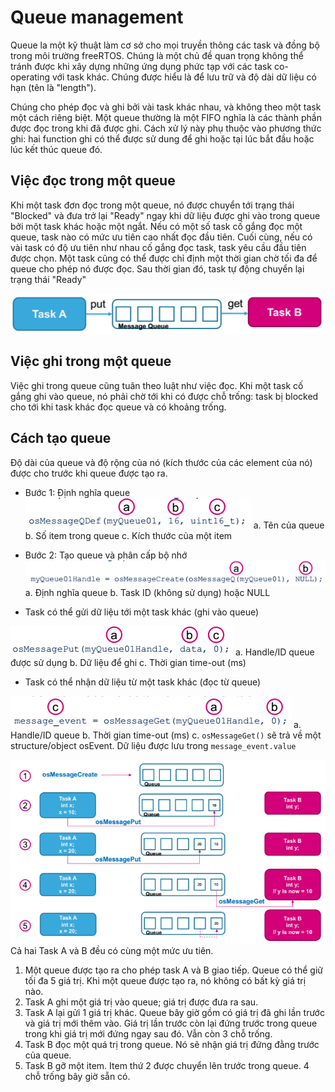 # Queue management
Queue la một kỹ thuật làm cơ sở cho mọi truyền thông các task và đồng bộ trong môi trường freeRTOS. Chúng là một chủ đề quan trọng không thể tránh được khi xây dựng những ứng dụng phức tạp với các task co-operating với task khác. Chúng được hiểu là để lưu trữ và độ dài dữ liệu có hạn (tên là "length"). 

Chúng cho phép đọc và ghi bởi vài task khác nhau, và không theo một task một cách riêng biệt. Một queue thường là một FIFO nghĩa là các thành phần được đọc trong khi đã được ghi. Cách xử lý này phụ thuộc vào phương thức ghi: hai function ghi có thể được sử dung để ghi hoặc tại lúc bắt đầu hoặc lúc kết thúc queue đó.
## Việc đọc trong một queue
Khi một task đơn đọc trong một queue, nó được chuyển tới trạng thái "Blocked" và đưa trở lại "Ready" ngay khi dữ liệu được ghi vào trong queue bởi một task khác hoặc một ngắt. Nếu có một số task cố gắng đọc một queue, task nào có mức ưu tiên cao nhất đọc đầu tiên. Cuối cùng, nếu có vài task có độ ưu tiên như nhau cố gắng đọc task, task yêu cầu đầu tiên được chọn. Một task cũng có thể được chỉ định một thời gian chờ tối đa để queue cho phép nó được đọc. Sau thời gian đó, task tự động chuyển lại trạng thái "Ready"

![](Untitled4.png)
## Việc ghi trong một queue
Việc ghi trong queue cũng tuân theo luật như việc đọc. Khi một task cố gắng ghi vào queue, nó phải chờ tới khi có được chỗ trống: task bị blocked cho tới khi task khác đọc queue và có khoảng trống.
## Cách tạo queue
Độ dài của queue và độ rộng của nó (kích thước của các element của nó) được cho trước khi queue được tạo ra.
* Bước 1: Định nghĩa queue
![](Untitled5.png)
  a. Tên của queue
  b. Số item trong queue
  c. Kích thước của một item
  
* Bước 2: Tạo queue và phân cấp bộ nhớ
![](Untitled6.png)
  a. Định nghĩa queue
  b. Task ID (không sử dụng) hoặc NULL
  
* Task có thể gửi dữ liệu tới một task khác (ghi vào queue)

![](Untitled7.png)
  a. Handle/ID queue được sử dụng
  b. Dữ liệu để ghi
  c. Thời gian time-out (ms)
  
* Task có thể nhận dữ liệu từ một task khác (đọc từ queue)

![](Untitled8.png)
  a. Handle/ID queue
  b. Thời gian time-out (ms)
  c. `osMessageGet()` sẽ trả về một structure/object osEvent. Dữ liệu được lưu trong `message_event.value`
  
  ![](Untitled9.png)
Cả hai Task A và B đều có cùng một mức ưu tiên.
1. Một queue được tạo ra cho phép task A và B giao tiếp. Queue có thể giữ tối đa 5 giá trị. Khi một queue được tạo ra, nó không có bất kỳ giá trị nào.
2. Task A ghi một giá trị vào queue; giá trị được đưa ra sau.
3. Task A lại gửi 1 giá trị khác. Queue bây giờ gồm có giá trị đã ghi lần trước và giá trị mới thêm vào. Giá trị lần trước còn lại đứng trước trong queue trong khi giá trị mới đứng ngay sau đó. Vẫn còn 3 chỗ trống.
4. Task B đọc một quá trị trong queue. Nó sẽ nhận giá trị đứng đằng trước của queue.
5. Task B gỡ một item. Item thứ 2 được chuyển lên trước trong queue. 4 chỗ trống bây giờ sẵn có.




